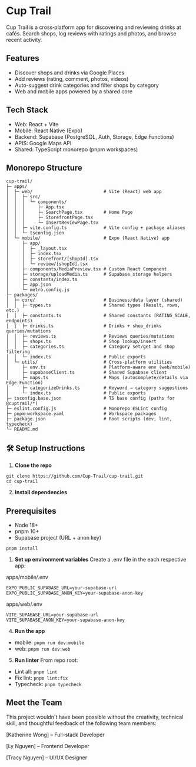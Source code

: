# Cup Trail

Cup Trail is a cross‑platform app for discovering and reviewing drinks at cafés. Search shops, log reviews with ratings and photos, and browse recent activity.

## Features
- Discover shops and drinks via Google Places
- Add reviews (rating, comment, photos, videos)
- Auto-suggest drink categories and filter shops by category
- Web and mobile apps powered by a shared core

## Tech Stack
- Web: React + Vite
- Mobile: React Native (Expo)
- Backend: Supabase (PostgreSQL, Auth, Storage, Edge Functions)
- APIS: Google Maps API
- Shared: TypeScript monorepo (pnpm workspaces)

## Monorepo Structure
```
cup-trail/
├─ apps/
│  ├─ web/                           # Vite (React) web app
│  │  ├─ src/
│  │  │  └─ components/
│  │  │     ├─ App.tsx
│  │  │     ├─ SearchPage.tsx        # Home Page
│  │  │     ├─ StorefrontPage.tsx  
│  │  │     └─ InsertReviewPage.tsx
│  │  ├─ vite.config.ts              # Vite config + package aliases
│  │  └─ tsconfig.json
│  └─ mobile/                        # Expo (React Native) app
│     ├─ app/
│     │  ├─ _layout.tsx
│     │  ├─ index.tsx
│     │  ├─ storefront/[shopId].tsx
│     │  └─ review/[shopId].tsx
│     ├─ components/MediaPreview.tsx # Custom React Component
│     ├─ storage/uploadMedia.ts      # Supabase storage helpers
│     ├─ constants/index.ts
│     ├─ app.json
│     └─ metro.config.js
├─ packages/
│  ├─ core/                          # Business/data layer (shared)
│  │  ├─ types.ts                    # Shared types (Result, rows, etc.)
│  │  ├─ constants.ts                # Shared constants (RATING_SCALE, endpoints)
│  │  ├─ drinks.ts                   # Drinks + shop_drinks queries/mutations
│  │  ├─ reviews.ts                  # Reviews queries/mutations
│  │  ├─ shops.ts                    # Shop lookup/insert
│  │  ├─ categories.ts               # Category set/get and shop filtering
│  │  └─ index.ts                    # Public exports
│  └─ utils/                         # Cross-platform utilities
│     ├─ env.ts                      # Platform-aware env (web/mobile)
│     ├─ supabaseClient.ts           # Shared Supabase client
│     ├─ maps.ts                     # Maps (autocomplete/details via Edge Function)
│     ├─ categorizeDrinks.ts         # Keyword → category suggestions
│     └─ index.ts                    # Public exports
├─ tsconfig.base.json                # TS base config (paths for @cuptrail/*)
├─ eslint.config.js                  # Monorepo ESLint config
├─ pnpm-workspace.yaml               # Workspace packages
├─ package.json                      # Root scripts (dev, lint, typecheck)
└─ README.md
```
## 🛠️ Setup Instructions

1. **Clone the repo**
```
git clone https://github.com/Cup-Trail/cup-trail.git
cd cup-trail
```
2. **Install dependencies**
## Prerequisites
- Node 18+
- pnpm 10+
- Supabase project (URL + anon key)
```
pnpm install
```

1. **Set up environment variables**
Create a .env file in the each respective app:

apps/mobile/.env

```
EXPO_PUBLIC_SUPABASE_URL=your-supabase-url
EXPO_PUBLIC_SUPABASE_ANON_KEY=your-supabase-anon-key
```
apps/web/.env

```
VITE_SUPABASE_URL=your-supabase-url
VITE_SUPABASE_ANON_KEY=your-supabase-anon-key
```

4. **Run the app**
- mobile: `pnpm run dev:mobile`
- web: `pnpm run dev:web`

5. **Run linter**
From repo root:
- Lint all: `pnpm lint`
- Fix lint: `pnpm lint:fix`
- Typecheck: `pnpm typecheck`

## Meet the Team
This project wouldn't have been possible without the creativity, technical skill, and thoughtful feedback of the following team members:

[Katherine Wong] – Full-stack Developer 

[Ly Nguyen] – Frontend Developer

[Tracy Nguyen] – UI/UX Designer
